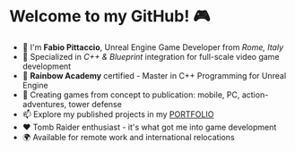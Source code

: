 # Welcome to my GitHub! 🎮

- 🫡 I'm **Fabio Pittaccio**, Unreal Engine Game Developer from _Rome, Italy_
- 🎯 Specialized in _C++ & Blueprint_ integration for full-scale video game development
- 🌈 **Rainbow Academy** certified - Master in C++ Programming for Unreal Engine
- 🚀 Creating games from concept to publication: mobile, PC, action-adventures, tower defense
- 📫 Explore my published projects in my [PORTFOLIO](https://pittacciofabio.wixsite.com/site)
- ❤️ Tomb Raider enthusiast - it's what got me into game development
- 🌍 Available for remote work and international relocations
